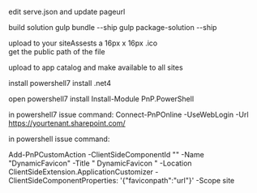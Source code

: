 edit serve.json and update pageurl

build solution 
gulp bundle --ship 
gulp package-solution --ship 

upload to your siteAssests a 16px x 16px .ico   
get the public path of the file 

upload to app catalog and make available to all sites 

install powershell7 install .net4 

open powershell7 install Install-Module PnP.PowerShell   

in powershell7 issue command:
Connect-PnPOnline -UseWebLogin -Url <https://yourtenant.sharepoint.com/>

in powershell issue command: 

Add-PnPCustomAction -ClientSideComponentId "<id of app>" -Name "DynamicFavicon" -Title " DynamicFavicon " -Location ClientSideExtension.ApplicationCustomizer -ClientSideComponentProperties: '{"faviconpath":"url"}' -Scope site



